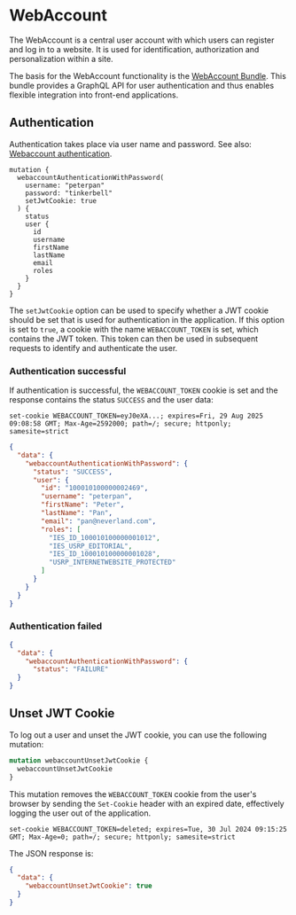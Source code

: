 # WebAccount

The WebAccount is a central user account with which users can register and log in to a website. It is used for identification, authorization and personalization within a site.

The basis for the WebAccount functionality is the [WebAccount Bundle](../../bundles/webaccount.md). This bundle provides a GraphQL API for user authentication and thus enables flexible integration into front-end applications.

## Authentication

Authentication takes place via user name and password. See also: [Webaccount authentication](../../../concepts/webaccount.md#authentication).

```grahql
mutation {
  webaccountAuthenticationWithPassword(
    username: "peterpan"
    password: "tinkerbell"
    setJwtCookie: true
  ) {
    status
    user {
      id
      username
      firstName
      lastName
      email
      roles
    }
  }
}
```

The `setJwtCookie` option can be used to specify whether a JWT cookie should be set that is used for authentication in the application. If this option is set to `true`, a cookie with the name `WEBACCOUNT_TOKEN` is set, which contains the JWT token. This token can then be used in subsequent requests to identify and authenticate the user.

### Authentication successful

If authentication is successful, the `WEBACCOUNT_TOKEN` cookie is set and the response contains the status `SUCCESS` and the user data:

```
set-cookie WEBACCOUNT_TOKEN=eyJ0eXA...; expires=Fri, 29 Aug 2025 09:08:58 GMT; Max-Age=2592000; path=/; secure; httponly; samesite=strict
```

```json
{
  "data": {
    "webaccountAuthenticationWithPassword": {
      "status": "SUCCESS",
      "user": {
        "id": "100010100000002469",
        "username": "peterpan",
        "firstName": "Peter",
        "lastName": "Pan",
        "email": "pan@neverland.com",
        "roles": [
          "IES_ID_100010100000001012",
          "IES_USRP_EDITORIAL",
          "IES_ID_100010100000001028",
          "USRP_INTERNETWEBSITE_PROTECTED"
        ]
      }
    }
  }
}
```

### Authentication failed

```json
{
  "data": {
    "webaccountAuthenticationWithPassword": {
      "status": "FAILURE"
  }
}
```

## Unset JWT Cookie

To log out a user and unset the JWT cookie, you can use the following mutation:

```graphql
mutation webaccountUnsetJwtCookie {
  webaccountUnsetJwtCookie
}
```

This mutation removes the `WEBACCOUNT_TOKEN` cookie from the user's browser by sending the `Set-Cookie` header with an expired date, effectively logging the user out of the application.

```
set-cookie WEBACCOUNT_TOKEN=deleted; expires=Tue, 30 Jul 2024 09:15:25 GMT; Max-Age=0; path=/; secure; httponly; samesite=strict
```

The JSON response is:

```json
{
  "data": {
    "webaccountUnsetJwtCookie": true
  }
}
```
